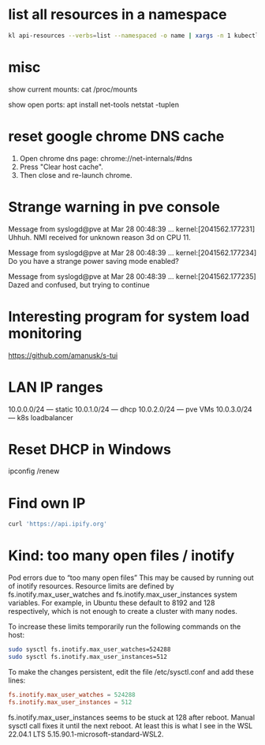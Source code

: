 
# list all resources in a namespace
```bash
kl api-resources --verbs=list --namespaced -o name | xargs -n 1 kubectl --kubeconfig=/mnt/a/var/ubuntu-k8s/kubeadm-master-config.yaml get --show-kind --ignore-not-found -n utorrent
```

# misc

show current mounts:
cat /proc/mounts

show open ports:
apt install net-tools
netstat -tuplen

# reset google chrome DNS cache

1. Open chrome dns page:
    chrome://net-internals/#dns
2. Press "Clear host cache".
3. Then close and re-launch chrome.

# Strange warning in pve console

Message from syslogd@pve at Mar 28 00:48:39 ...
 kernel:[2041562.177231] Uhhuh. NMI received for unknown reason 3d on CPU 11.

Message from syslogd@pve at Mar 28 00:48:39 ...
 kernel:[2041562.177234] Do you have a strange power saving mode enabled?

Message from syslogd@pve at Mar 28 00:48:39 ...
 kernel:[2041562.177235] Dazed and confused, but trying to continue

# Interesting program for system load monitoring

https://github.com/amanusk/s-tui

# LAN IP ranges

10.0.0.0/24 — static
10.0.1.0/24 — dhcp
10.0.2.0/24 — pve VMs
10.0.3.0/24 — k8s loadbalancer

# Reset DHCP in Windows

ipconfig /renew

# Find own IP

```bash
curl 'https://api.ipify.org'
```

# Kind: too many open files / inotify

Pod errors due to “too many open files”
This may be caused by running out of inotify resources. Resource limits are defined by fs.inotify.max_user_watches and fs.inotify.max_user_instances system variables. For example, in Ubuntu these default to 8192 and 128 respectively, which is not enough to create a cluster with many nodes.

To increase these limits temporarily run the following commands on the host:

```bash
sudo sysctl fs.inotify.max_user_watches=524288
sudo sysctl fs.inotify.max_user_instances=512
```

To make the changes persistent, edit the file /etc/sysctl.conf and add these lines:
```conf
fs.inotify.max_user_watches = 524288
fs.inotify.max_user_instances = 512
```

fs.inotify.max_user_instances seems to be stuck at 128 after reboot.
Manual sysctl call fixes it until the next reboot.
At least this is what I see in the WSL 22.04.1 LTS 5.15.90.1-microsoft-standard-WSL2.

